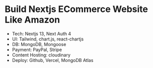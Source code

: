 # Build Nextjs ECommerce Website Like Amazon

- Tech: Nextjs 13, Next Auth 4
- UI: Tailwind, chart.js, react-chartjs
- DB: MongoDB, Mongoose
- Payment: PayPal, Stripe
- Content Hosting: cloudinary
- Deploy: Github, Vercel, MongoDB Atlas

